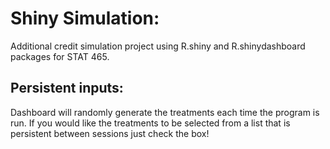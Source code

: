 # Shiny Simulation:
Additional credit simulation project using R.shiny and R.shinydashboard packages for STAT 465.
	
## Persistent inputs:
Dashboard will randomly generate the treatments each time the program is run. If you would like the treatments to be selected from a list that is persistent between sessions just check the box!
	